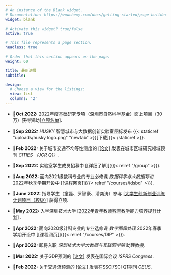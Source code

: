 ```yaml
---
# An instance of the Blank widget.
# Documentation: https://wowchemy.com/docs/getting-started/page-builder/
widget: blank

# Activate this widget? true/false
active: true

# This file represents a page section.
headless: true

# Order that this section appears on the page.
weight: 60

title: 最新进展
subtitle: 

design:
  # Choose a view for the listings:
  view: list
  columns: '2'
---
```


- :mega:**Oct 2022:**  2022年度基础研究专项（深圳市自然科学基金）面上项目（30万）获得资助[[立项名单]](http://stic.sz.gov.cn/xxgk/tzgg/content/post_10169351.html).

- :mega:**Sep 2022:**  *HUSKY* 智慧城市与大数据创新实验室图标发布 {{< staticref "uploads/husky logo.png" "newtab" >}}[下载]{{< /staticref >}}.

- :page_with_curl:**Feb 2022:**  关于城市交通不均等性测度的 [[论文]](https://www.sciencedirect.com/science/article/pii/S0264275122004759) 发表在城市区域研究领域顶刊 *CITIES （JCR Q1）*.

- :mega:**Sep 2022:**  实验室学生成员招募中 [[详细了解]]({{< relref "/group" >}}).

- :school:**Aug 2022:**  面向2021级数科专业的专业必修课 *数据科学与大数据导论* 2022年秋季学期开设中 [[课程网页]]({{< relref "/courses/idsbd" >}}).

- :school:**June 2022:**  指导学生（童磊、罗智豪、潘奕涛）参与  [[大学生创新创业训练计划项目（校级）]](http://nbw-sztu-edu-cn.webvpn.sztu.edu.cn:8118/info/1022/41841.htm) 获得立项.

- :school:**May 2022:**  入学深圳技术大学  [[2022年青年教师教育教学能力培养提升计划]](http://nbw-sztu-edu-cn.webvpn.sztu.edu.cn:8118/info/1018/41631.htm) .

- :school:**Apr 2022:**  面向2020级计科专业的专业选修课 *数字图像处理* 2022年春季学期开设中 [[课程网页]]({{< relref "/courses/DIP" >}}).

- :mega:**Apr 2022:**  即将入职 *深圳技术大学大数据与互联网学院* 助理教授.

- :page_with_curl:**Mar 2022:**  关于GDP预测的 [[论文]](https://www.isprs2022-nice.com/) 发表在国际会议 *ISPRS Congress*.

- :page_with_curl:**Feb 2022:**  关于交通流预测的 [[论文]](https://www.sciencedirect.com/science/article/pii/S0198971522000205?via%3Dihub) 发表在SSCI/SCI Q1期刊 *CEUS*.
